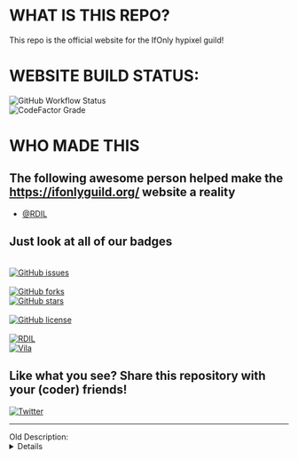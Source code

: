 # WHAT IS THIS REPO?

This repo is the official website for the IfOnly hypixel guild!

# WEBSITE BUILD STATUS:

![GitHub Workflow Status](https://img.shields.io/github/workflow/status/chromebot-websites/chromebot.cf/Deploy%20react%20app%20to%20github?logo=github)<br/>
![CodeFactor Grade](https://img.shields.io/codefactor/grade/github/chromebot-websites/chromebot.cf?logo=codefactor&logoColor=white)<br/>

# WHO MADE THIS

## The following awesome person helped make the https://ifonlyguild.org/ website a reality

- [@RDIL](https://github.com/RDIL)

## Just look at all of our badges

<br/>[![GitHub issues](https://img.shields.io/github/issues/IfOnlyGuild/website)](https://github.com/IfOnlyGuild/website/issues)<br/><br/>
[![GitHub forks](https://img.shields.io/github/forks/IfOnlyGuild/website)](https://github.com/IfOnlyGuild/website/network)<br/>
[![GitHub stars](https://img.shields.io/github/stars/IfOnlyGuild/website)](https://github.com/IfOnlyGuild/website/stargazers)<br/><br/>
[![GitHub license](https://img.shields.io/github/license/IfOnlyGuild/website)](https://github.com/IfOnlyGuild/website/blob/master/LICENSE)<br/><br/>
[![RDIL](https://img.shields.io/badge/RDIL-Passing-green)](https://img.shields.io/badge/RDIL-Passing-green)<br/>
[![Vila](https://img.shields.io/badge/Vila-Approved-brightgreen)](https://img.shields.io/badge/Vila-Approved-brightgreen)<br/>





## Like what you see? Share this repository with your (coder) friends!<br/>

<a href="https://twitter.com/intent/tweet?text=Wow:&url=https%3A%2F%2Fgithub.com%2FIfOnlyGuild%2Fwebsite%2F">![Twitter](https://img.shields.io/twitter/url?style=social&url=https%3A%2F%2Fgithub.com%2FIfOnlyGuild%2Fwebsite%2F)</a>







<hr>
Old Description:
<details>
This repo is the official website for the IfOnly hypixel guild!

---

This project was bootstrapped with [Create React App](https://github.com/facebook/create-react-app).

## Available Scripts

To run these scripts you will need Yarn. You can find install instructions from [here](https://yarnpkg.com).
In the project directory, you can run:

### `yarn install`

Fetch build dependencies from [npmjs](https://npmjs.com).
Do this the first time you clone the repository, or if you are getting unknown module errors.

### `yarn start`

Runs the app in the development mode.<br />
Open [http://localhost:3000](http://localhost:3000) to view it in the browser.

The page will reload if you make edits.<br />
You will also see any lint errors in the console.

### `yarn build`

Builds the app for production to the `build` folder.<br />
It correctly bundles React in production mode and optimizes the build for the best performance.

The build is minified and the filenames include the hashes.<br />
Your app is ready to be deployed!

See the section about [deployment](https://create-react-app.dev/docs/deployment) for more information.

### `yarn prettier`

Run [Prettier](https://prettier.io) on the code in the repository.

## Learn More

You can learn more in the [Create React App documentation](https://create-react-app.dev/docs/getting-started).

To learn React, check out the [React documentation](https://reactjs.org/).

### Code Splitting

This section has moved here: https://create-react-app.dev/docs/code-splitting

### Analyzing the Bundle Size

This section has moved here: https://create-react-app.dev/docs/analyzing-the-bundle-size

### Advanced Configuration

This section has moved here: https://create-react-app.dev/docs/advanced-configuration

### `yarn build` fails to minify

This section has moved here: https://create-react-app.dev/docs/troubleshooting#npm-run-build-fails-to-minify
</details>
